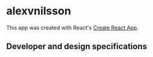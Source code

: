 # alexvnilsson

This app was created with React's [Create React App](https://github.com/facebookincubator/create-react-app).

## Developer and design specifications
